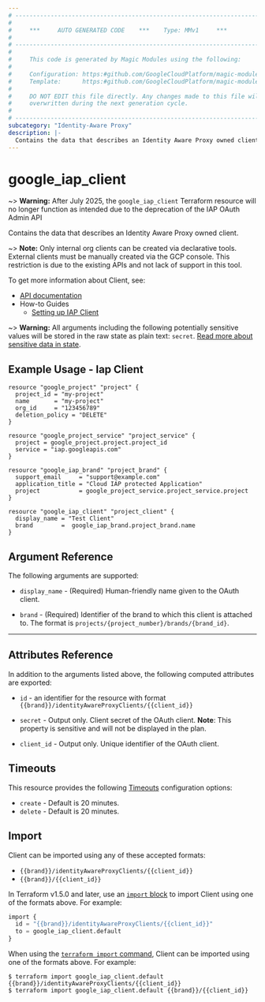 ```yaml
---
# ----------------------------------------------------------------------------
#
#     ***     AUTO GENERATED CODE    ***    Type: MMv1     ***
#
# ----------------------------------------------------------------------------
#
#     This code is generated by Magic Modules using the following:
#
#     Configuration: https:#github.com/GoogleCloudPlatform/magic-modules/tree/main/mmv1/products/iap/Client.yaml
#     Template:      https:#github.com/GoogleCloudPlatform/magic-modules/tree/main/mmv1/templates/terraform/resource.html.markdown.tmpl
#
#     DO NOT EDIT this file directly. Any changes made to this file will be
#     overwritten during the next generation cycle.
#
# ----------------------------------------------------------------------------
subcategory: "Identity-Aware Proxy"
description: |-
  Contains the data that describes an Identity Aware Proxy owned client.
---
```


# google_iap_client
~> **Warning:** After July 2025, the `google_iap_client` Terraform resource will no longer function as intended due to the deprecation of the IAP OAuth Admin API

Contains the data that describes an Identity Aware Proxy owned client.

~> **Note:** Only internal org clients can be created via declarative tools. External clients must be
manually created via the GCP console. This restriction is due to the existing APIs and not lack of support
in this tool.


To get more information about Client, see:

* [API documentation](https://cloud.google.com/iap/docs/reference/rest/v1/projects.brands.identityAwareProxyClients)
* How-to Guides
    * [Setting up IAP Client](https://cloud.google.com/iap/docs/authentication-howto)

~> **Warning:** All arguments including the following potentially sensitive
values will be stored in the raw state as plain text: `secret`.
[Read more about sensitive data in state](https://www.terraform.io/language/state/sensitive-data).

## Example Usage - Iap Client


```hcl
resource "google_project" "project" {
  project_id = "my-project"
  name       = "my-project"
  org_id     = "123456789"
  deletion_policy = "DELETE"
}

resource "google_project_service" "project_service" {
  project = google_project.project.project_id
  service = "iap.googleapis.com"
}

resource "google_iap_brand" "project_brand" {
  support_email     = "support@example.com"
  application_title = "Cloud IAP protected Application"
  project           = google_project_service.project_service.project
}

resource "google_iap_client" "project_client" {
  display_name = "Test Client"
  brand        =  google_iap_brand.project_brand.name
}
```

## Argument Reference

The following arguments are supported:


* `display_name` -
  (Required)
  Human-friendly name given to the OAuth client.

* `brand` -
  (Required)
  Identifier of the brand to which this client
  is attached to. The format is
  `projects/{project_number}/brands/{brand_id}`.


- - -



## Attributes Reference

In addition to the arguments listed above, the following computed attributes are exported:

* `id` - an identifier for the resource with format `{{brand}}/identityAwareProxyClients/{{client_id}}`

* `secret` -
  Output only. Client secret of the OAuth client.
  **Note**: This property is sensitive and will not be displayed in the plan.

* `client_id` -
  Output only. Unique identifier of the OAuth client.


## Timeouts

This resource provides the following
[Timeouts](https://developer.hashicorp.com/terraform/plugin/sdkv2/resources/retries-and-customizable-timeouts) configuration options:

- `create` - Default is 20 minutes.
- `delete` - Default is 20 minutes.

## Import


Client can be imported using any of these accepted formats:

* `{{brand}}/identityAwareProxyClients/{{client_id}}`
* `{{brand}}/{{client_id}}`


In Terraform v1.5.0 and later, use an [`import` block](https://developer.hashicorp.com/terraform/language/import) to import Client using one of the formats above. For example:

```tf
import {
  id = "{{brand}}/identityAwareProxyClients/{{client_id}}"
  to = google_iap_client.default
}
```

When using the [`terraform import` command](https://developer.hashicorp.com/terraform/cli/commands/import), Client can be imported using one of the formats above. For example:

```
$ terraform import google_iap_client.default {{brand}}/identityAwareProxyClients/{{client_id}}
$ terraform import google_iap_client.default {{brand}}/{{client_id}}
```
